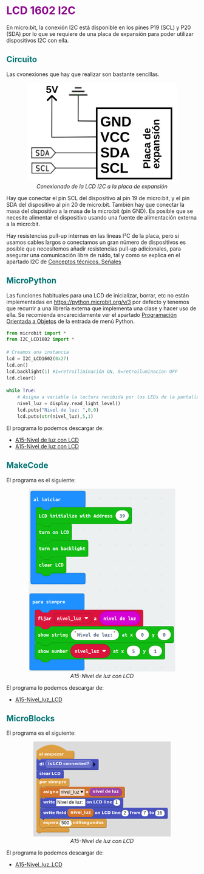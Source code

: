 # <FONT COLOR=#8B008B>LCD 1602 I2C</font>
En micro:bit, la conexión I2C está disponible en los pines P19 (SCL) y P20 (SDA) por lo que se requiere de una placa de expansión para poder utilizar dispositivos I2C con ella.

## <FONT COLOR=#007575>**Circuito**</font>
Las cvonexiones que hay que realizar son bastante sencillas.

<center>

![Conexionado de la LCD I2C a la placa de expansión](../img/actividades/A15/circ.png)  
*Conexionado de la LCD I2C a la placa de expansión*

</center>

Hay que conectar el pin SCL del dispositivo al pin 19 de micro:bit, y el pin SDA del dispositivo al pin 20 de micro:bit. También hay que conectar la masa del dispositivo a la masa de la micro:bit (pin GND). Es posible que se necesite alimentar el dispositivo usando una fuente de alimentación externa a la micro:bit.

Hay resistencias pull-up internas en las líneas I²C de la placa, pero si usamos cables largos o conectamos un gran número de dispositivos es posible que necesitemos añadir resistencias pull-up adicionales, para asegurar una comunicación libre de ruido, tal y como se explica en el apartado I2C de [Conceptos técnicos. Señales](../conceptos/signals.md)

## <FONT COLOR=#007575>**MicroPython**</font>
Las funciones habituales para una LCD de inicializar, borrar, etc no están implementadas en https://python.microbit.org/v/3 por defecto y tenemos que recurrir a una librería externa que implementa una clase y hacer uso de ella. Se recomienda encarecidamente ver el apartado [Programación Orientada a Objetos](../guias/poo.md) de la entrada de menú Python.

~~~py
from microbit import *
from I2C_LCD1602 import *

# Creamos una instancia
lcd = I2C_LCD1602(0x27)
lcd.on()
lcd.backlight(1) #1=retroiliminación ON, 0=retroiluminacion OFF
lcd.clear()

while True:
    # Asigna a variable la lectura recibida por los LEDs de la pantalla
    nivel_luz = display.read_light_level()
    lcd.puts("Nivel de luz: ",0,0) 
    lcd.puts(str(nivel_luz),5,1)
~~~

El programa lo podemos descargar de:

* [A15-Nivel de luz con LCD](../programas/upy/A15-Nivel_luz_LCD.hex)
* [A15-Nivel de luz con LCD](../programas/upy/A15-Nivel_luz_LCD-main.py)

## <FONT COLOR=#007575>**MakeCode**</font>
El programa es el siguiente:

<center>

![A15-Nivel de luz con LCD](../img/actividades/A15/niv_luz.png)  
*A15-Nivel de luz con LCD*

</center>

El programa lo podemos descargar de:

* [A15-Nivel_luz_LCD](../programas/makecode/microbit-A15-Nivel_luz_LCD.hex)

## <FONT COLOR=#007575>**MicroBlocks**</font>
El programa es el siguiente:

<center>

![A15-Nivel de luz con LCD](../img/actividades/A15/niv_luz_uB.png)  
*A15-Nivel de luz con LCD*

</center>

El programa lo podemos descargar de:

* [A15-Nivel_luz_LCD](../programas/ublocks/A15-Nivel_luz_LCD.ubp)

<center>
